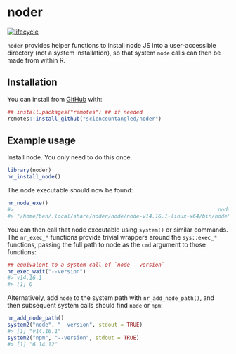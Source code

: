 
<!-- README.md is generated from README.Rmd. Please edit that file -->

# noder

<!-- badges: start -->

[![lifecycle](https://img.shields.io/badge/lifecycle-experimental-orange.svg)](https://www.tidyverse.org/lifecycle/#experimental)
<!-- badges: end -->

`noder` provides helper functions to install node JS into a
user-accessible directory (not a system installation), so that system
`node` calls can then be made from within R.

## Installation

You can install from [GitHub](https://github.com/scienceuntangled/noder)
with:

``` r
## install.packages("remotes") ## if needed
remotes::install_github("scienceuntangled/noder")
```

## Example usage

Install node. You only need to do this once.

``` r
library(noder)
nr_install_node()
```

The node executable should now be found:

``` r
nr_node_exe()
#>                                                                 node 
#> "/home/ben/.local/share/noder/node/node-v14.16.1-linux-x64/bin/node"
```

You can then call that node executable using `system()` or similar
commands. The `nr_exec_*` functions provide trivial wrappers around the
`sys::exec_*` functions, passing the full path to node as the `cmd`
argument to those functions:

``` r
## equivalent to a system call of `node --version`
nr_exec_wait("--version")
#> v14.16.1
#> [1] 0
```

Alternatively, add `node` to the system path with `nr_add_node_path()`,
and then subsequent system calls should find `node` or `npm`:

``` r
nr_add_node_path()
system2("node", "--version", stdout = TRUE)
#> [1] "v14.16.1"
system2("npm", "--version", stdout = TRUE)
#> [1] "6.14.12"
```

